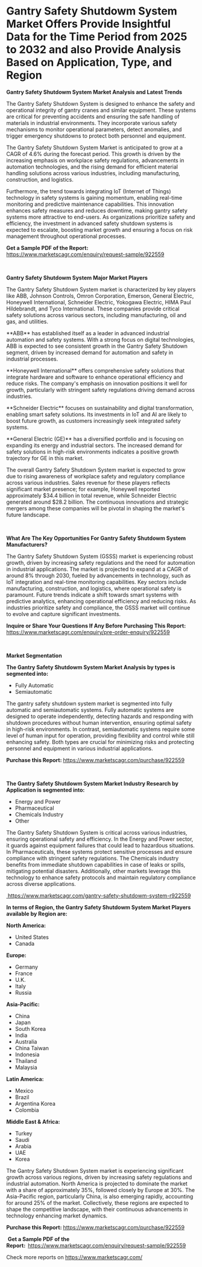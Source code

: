 <p><h1>Gantry Safety Shutdowm System Market Offers Provide Insightful Data for the Time Period from 2025 to 2032 and also Provide Analysis Based on Application, Type, and Region</h1></p><p><strong>Gantry Safety Shutdowm System Market Analysis and Latest Trends</strong></p>
<p><p>The Gantry Safety Shutdown System is designed to enhance the safety and operational integrity of gantry cranes and similar equipment. These systems are critical for preventing accidents and ensuring the safe handling of materials in industrial environments. They incorporate various safety mechanisms to monitor operational parameters, detect anomalies, and trigger emergency shutdowns to protect both personnel and equipment.</p><p>The Gantry Safety Shutdown System Market is anticipated to grow at a CAGR of 4.6% during the forecast period. This growth is driven by the increasing emphasis on workplace safety regulations, advancements in automation technologies, and the rising demand for efficient material handling solutions across various industries, including manufacturing, construction, and logistics. </p><p>Furthermore, the trend towards integrating IoT (Internet of Things) technology in safety systems is gaining momentum, enabling real-time monitoring and predictive maintenance capabilities. This innovation enhances safety measures and reduces downtime, making gantry safety systems more attractive to end-users. As organizations prioritize safety and efficiency, the investment in advanced safety shutdown systems is expected to escalate, boosting market growth and ensuring a focus on risk management throughout operational processes.</p></p>
<p><strong>Get a Sample PDF of the Report:&nbsp;</strong> <a href="https://www.marketscagr.com/enquiry/request-sample/922559?utm_campaign=2796&utm_medium=2&utm_source=Github&utm_content=ia&utm_term=07032025&utm_id=gantry-safety-shutdowm-system">https://www.marketscagr.com/enquiry/request-sample/922559</a></p>
<p>&nbsp;</p>
<p><strong>Gantry Safety Shutdowm System Major Market Players</strong></p>
<p><p>The Gantry Safety Shutdown System market is characterized by key players like ABB, Johnson Controls, Omron Corporation, Emerson, General Electric, Honeywell International, Schneider Electric, Yokogawa Electric, HIMA Paul Hildebrandt, and Tyco International. These companies provide critical safety solutions across various sectors, including manufacturing, oil and gas, and utilities.</p><p>**ABB** has established itself as a leader in advanced industrial automation and safety systems. With a strong focus on digital technologies, ABB is expected to see consistent growth in the Gantry Safety Shutdown segment, driven by increased demand for automation and safety in industrial processes.</p><p>**Honeywell International** offers comprehensive safety solutions that integrate hardware and software to enhance operational efficiency and reduce risks. The company's emphasis on innovation positions it well for growth, particularly with stringent safety regulations driving demand across industries. </p><p>**Schneider Electric** focuses on sustainability and digital transformation, enabling smart safety solutions. Its investments in IoT and AI are likely to boost future growth, as customers increasingly seek integrated safety systems.</p><p>**General Electric (GE)** has a diversified portfolio and is focusing on expanding its energy and industrial sectors. The increased demand for safety solutions in high-risk environments indicates a positive growth trajectory for GE in this market.</p><p>The overall Gantry Safety Shutdown System market is expected to grow due to rising awareness of workplace safety and regulatory compliance across various industries. Sales revenue for these players reflects significant market presence; for example, Honeywell reported approximately $34.4 billion in total revenue, while Schneider Electric generated around $28.2 billion. The continuous innovations and strategic mergers among these companies will be pivotal in shaping the market's future landscape.</p></p>
<p>&nbsp;</p>
<p><strong>What Are The Key Opportunities For Gantry Safety Shutdowm System Manufacturers?</strong></p>
<p><p>The Gantry Safety Shutdown System (GSSS) market is experiencing robust growth, driven by increasing safety regulations and the need for automation in industrial applications. The market is projected to expand at a CAGR of around 8% through 2030, fueled by advancements in technology, such as IoT integration and real-time monitoring capabilities. Key sectors include manufacturing, construction, and logistics, where operational safety is paramount. Future trends indicate a shift towards smart systems with predictive analytics, enhancing operational efficiency and reducing risks. As industries prioritize safety and compliance, the GSSS market will continue to evolve and capture significant investments.</p></p>
<p><strong>Inquire or Share Your Questions If Any Before Purchasing This Report:</strong> <a href="https://www.marketscagr.com/enquiry/pre-order-enquiry/922559?utm_campaign=2796&utm_medium=2&utm_source=Github&utm_content=ia&utm_term=07032025&utm_id=gantry-safety-shutdowm-system">https://www.marketscagr.com/enquiry/pre-order-enquiry/922559</a></p>
<p>&nbsp;</p>
<p><strong>Market Segmentation</strong></p>
<p><strong>The Gantry Safety Shutdowm System Market Analysis by types is segmented into:</strong></p>
<p><ul><li>Fully Automatic</li><li>Semiautomatic</li></ul></p>
<p><p>The gantry safety shutdown system market is segmented into fully automatic and semiautomatic systems. Fully automatic systems are designed to operate independently, detecting hazards and responding with shutdown procedures without human intervention, ensuring optimal safety in high-risk environments. In contrast, semiautomatic systems require some level of human input for operation, providing flexibility and control while still enhancing safety. Both types are crucial for minimizing risks and protecting personnel and equipment in various industrial applications.</p></p>
<p><strong>Purchase this Report:&nbsp;</strong><a href="https://www.marketscagr.com/purchase/922559?utm_campaign=2796&utm_medium=2&utm_source=Github&utm_content=ia&utm_term=07032025&utm_id=gantry-safety-shutdowm-system">https://www.marketscagr.com/purchase/922559</a></p>
<p>&nbsp;</p>
<p><strong>The Gantry Safety Shutdowm System Market Industry Research by Application is segmented into:</strong></p>
<p><ul><li>Energy and Power</li><li>Pharmaceutical</li><li>Chemicals Industry</li><li>Other</li></ul></p>
<p><p>The Gantry Safety Shutdown System is critical across various industries, ensuring operational safety and efficiency. In the Energy and Power sector, it guards against equipment failures that could lead to hazardous situations. In Pharmaceuticals, these systems protect sensitive processes and ensure compliance with stringent safety regulations. The Chemicals industry benefits from immediate shutdown capabilities in case of leaks or spills, mitigating potential disasters. Additionally, other markets leverage this technology to enhance safety protocols and maintain regulatory compliance across diverse applications.</p></p>
<p><a href="https://www.marketscagr.com/gantry-safety-shutdowm-system-r922559?utm_campaign=2796&utm_medium=2&utm_source=Github&utm_content=ia&utm_term=07032025&utm_id=gantry-safety-shutdowm-system">&nbsp;https://www.marketscagr.com/gantry-safety-shutdowm-system-r922559</a></p>
<p><strong>In terms of Region, the Gantry Safety Shutdowm System Market Players available by Region are:</strong></p>
<p>
    <p> <strong> North America: </strong>
        <ul>
            <li>United States</li>
            <li>Canada</li>
        </ul>
        </p> 
    <p> <strong> Europe: </strong>
        <ul>
            <li>Germany</li>
            <li>France</li>
            <li>U.K.</li>
            <li>Italy</li>
            <li>Russia</li>
        </ul>
        </p> 
    <p> <strong> Asia-Pacific: </strong>
        <ul>
            <li>China</li>
            <li>Japan</li>
            <li>South Korea</li>
            <li>India</li>
            <li>Australia</li>
            <li>China Taiwan</li>
            <li>Indonesia</li>
            <li>Thailand</li>
            <li>Malaysia</li>
        </ul>
        </p> 
    <p> <strong> Latin America: </strong>
        <ul>
            <li>Mexico</li>
            <li>Brazil</li>
            <li>Argentina Korea</li>
            <li>Colombia</li>
        </ul>
        </p> 
    <p> <strong> Middle East & Africa: </strong>
        <ul>
            <li>Turkey</li>
            <li>Saudi</li>
            <li>Arabia</li>
            <li>UAE</li>
            <li>Korea</li>
        </ul>
    </p>
    </p>
<p><p>The Gantry Safety Shutdown System market is experiencing significant growth across various regions, driven by increasing safety regulations and industrial automation. North America is projected to dominate the market with a share of approximately 35%, followed closely by Europe at 30%. The Asia-Pacific region, particularly China, is also emerging rapidly, accounting for around 25% of the market. Collectively, these regions are expected to shape the competitive landscape, with their continuous advancements in technology enhancing market dynamics.</p></p>
<p><strong>Purchase this Report: </strong><a href="https://www.marketscagr.com/purchase/922559?utm_campaign=2796&utm_medium=2&utm_source=Github&utm_content=ia&utm_term=07032025&utm_id=gantry-safety-shutdowm-system">https://www.marketscagr.com/purchase/922559</a></p>
<p>&nbsp;<strong>Get a Sample PDF of the Report:&nbsp;&nbsp;</strong><a href="https://www.marketscagr.com/enquiry/request-sample/922559?utm_campaign=2796&utm_medium=2&utm_source=Github&utm_content=ia&utm_term=07032025&utm_id=gantry-safety-shutdowm-system">https://www.marketscagr.com/enquiry/request-sample/922559</a></p>
<p><strong></strong></p>
<p>Check more reports on <a href="https://www.marketscagr.com/?utm_campaign=2796&utm_medium=2&utm_source=Github&utm_content=ia&utm_term=07032025&utm_id=gantry-safety-shutdowm-system">https://www.marketscagr.com/</a></p>